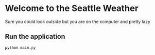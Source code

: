 # Welcome to the Seattle Weather

Sure you could look outside but you are on the computer and pretty lazy

## Run the application

`python main.py`
